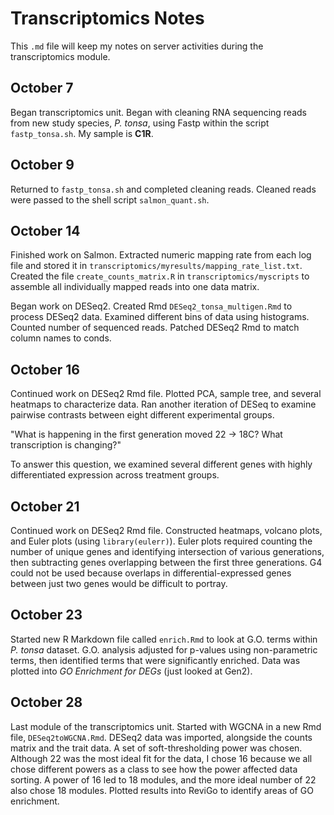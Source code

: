 # Transcriptomics Notes

This `.md` file will keep my notes on server activities during the transcriptomics module.

## October 7

Began transcriptomics unit. Began with cleaning RNA sequencing reads from new study species, *P. tonsa*, using Fastp within the script `fastp_tonsa.sh`. My sample is **C1R**.

## October 9

Returned to `fastp_tonsa.sh` and completed cleaning reads. Cleaned reads were passed to the shell script `salmon_quant.sh`.

## October 14

Finished work on Salmon. Extracted numeric mapping rate from each log file and stored it in `transcriptomics/myresults/mapping_rate_list.txt`. Created the file `create_counts_matrix.R` in `transcriptomics/myscripts` to assemble all individually mapped reads into one data matrix.

Began work on DESeq2. Created Rmd `DESeq2_tonsa_multigen.Rmd` to process DESeq2 data. Examined different bins of data using histograms. Counted number of sequenced reads. Patched DESeq2 Rmd to match column names to conds.

## October 16

Continued work on DESeq2 Rmd file. Plotted PCA, sample tree, and several heatmaps to characterize data. Ran another iteration of DESeq to examine pairwise contrasts between eight different experimental groups.

"What is happening in the first generation moved 22 -\> 18C? What transcription is changing?"

To answer this question, we examined several different genes with highly differentiated expression across treatment groups.

## October 21

Continued work on DESeq2 Rmd file. Constructed heatmaps, volcano plots, and Euler plots (using `library(eulerr)`). Euler plots required counting the number of unique genes and identifying intersection of various generations, then subtracting genes overlapping between the first three generations. G4 could not be used because overlaps in differential-expressed genes between just two genes would be difficult to portray.

## October 23

Started new R Markdown file called `enrich.Rmd` to look at G.O. terms within *P. tonsa* dataset. G.O. analysis adjusted for p-values using non-parametric terms, then identified terms that were significantly enriched. Data was plotted into *GO Enrichment for DEGs* (just looked at Gen2).

## October 28

Last module of the transcriptomics unit. Started with WGCNA in a new Rmd file, `DESeq2toWGCNA.Rmd`. DESeq2 data was imported, alongside the counts matrix and the trait data. A set of soft-thresholding power was chosen. Although 22 was the most ideal fit for the data, I chose 16 because we all chose different powers as a class to see how the power affected data sorting. A power of 16 led to 18 modules, and the more ideal number of 22 also chose 18 modules. Plotted results into ReviGo to identify areas of GO enrichment.
